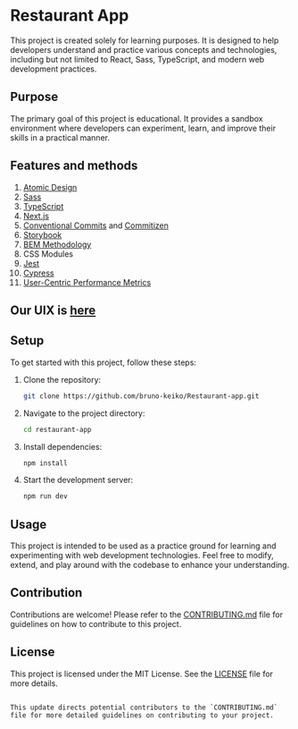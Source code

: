 
# Restaurant App

This project is created solely for learning purposes. It is designed to help developers understand and practice various concepts and technologies, including but not limited to React, Sass, TypeScript, and modern web development practices.

## Purpose

The primary goal of this project is educational. It provides a sandbox environment where developers can experiment, learn, and improve their skills in a practical manner.

## Features and methods

1. [Atomic Design](https://atomicdesign.bradfrost.com/chapter-2/)
2. [Sass](https://sass-lang.com/)
3. [TypeScript](https://www.typescriptlang.org/)
4. [Next.js](https://nextjs.org/docs/getting-started/project-structure)
5. [Conventional Commits](https://www.conventionalcommits.org/en/v1.0.0/) and [Commitizen](https://www.npmjs.com/package/commitizen)
6. [Storybook](https://storybook.js.org/)
7. [BEM Methodology](https://en.bem.info/methodology/css/#html-for-css)
8. CSS Modules
9. [Jest](https://jestjs.io/)
10. [Cypress](https://www.cypress.io/)
11. [User-Centric Performance Metrics](https://web.dev/articles/user-centric-performance-metrics)


## Our UIX is [here](https://www.figma.com/design/xiAbsYNAyBYPH5pfPUkIEX/Restaurant-website-template-(Community)?node-id=0-1&t=SsJ8S57pB4BlgRxA-0)

## Setup

To get started with this project, follow these steps:

1. Clone the repository:
   ```sh
   git clone https://github.com/bruno-keiko/Restaurant-app.git
   ```
2. Navigate to the project directory:
   ```sh
   cd restaurant-app
   ```
3. Install dependencies:
   ```sh
   npm install
   ```
4. Start the development server:
   ```sh
   npm run dev
   ```

## Usage

This project is intended to be used as a practice ground for learning and experimenting with web development technologies. Feel free to modify, extend, and play around with the codebase to enhance your understanding.

## Contribution

Contributions are welcome! Please refer to the [CONTRIBUTING.md](CONTRIBUTING.md) file for guidelines on how to contribute to this project.

## License

This project is licensed under the MIT License. See the [LICENSE](LICENSE) file for more details.
```

This update directs potential contributors to the `CONTRIBUTING.md` file for more detailed guidelines on contributing to your project.